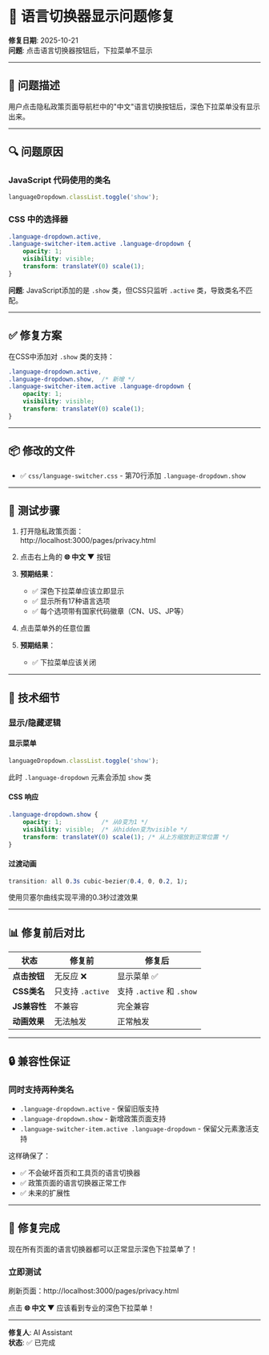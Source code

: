 # 🔧 语言切换器显示问题修复

**修复日期**: 2025-10-21  
**问题**: 点击语言切换器按钮后，下拉菜单不显示

---

## 🐛 问题描述

用户点击隐私政策页面导航栏中的"中文"语言切换按钮后，深色下拉菜单没有显示出来。

---

## 🔍 问题原因

### JavaScript 代码使用的类名
```javascript
languageDropdown.classList.toggle('show');
```

### CSS 中的选择器
```css
.language-dropdown.active,
.language-switcher-item.active .language-dropdown {
    opacity: 1;
    visibility: visible;
    transform: translateY(0) scale(1);
}
```

**问题**: JavaScript添加的是 `.show` 类，但CSS只监听 `.active` 类，导致类名不匹配。

---

## ✅ 修复方案

在CSS中添加对 `.show` 类的支持：

```css
.language-dropdown.active,
.language-dropdown.show,  /* 新增 */
.language-switcher-item.active .language-dropdown {
    opacity: 1;
    visibility: visible;
    transform: translateY(0) scale(1);
}
```

---

## 📦 修改的文件

- ✅ `css/language-switcher.css` - 第70行添加 `.language-dropdown.show`

---

## 🧪 测试步骤

1. 打开隐私政策页面：  
   http://localhost:3000/pages/privacy.html

2. 点击右上角的 **🌐 中文 ▼** 按钮

3. **预期结果**：  
   - ✅ 深色下拉菜单应该立即显示
   - ✅ 显示所有17种语言选项
   - ✅ 每个选项带有国家代码徽章（CN、US、JP等）

4. 点击菜单外的任意位置

5. **预期结果**：  
   - ✅ 下拉菜单应该关闭

---

## 🎯 技术细节

### 显示/隐藏逻辑

#### 显示菜单
```javascript
languageDropdown.classList.toggle('show');
```
此时 `.language-dropdown` 元素会添加 `show` 类

#### CSS 响应
```css
.language-dropdown.show {
    opacity: 1;           /* 从0变为1 */
    visibility: visible;  /* 从hidden变为visible */
    transform: translateY(0) scale(1); /* 从上方缩放到正常位置 */
}
```

#### 过渡动画
```css
transition: all 0.3s cubic-bezier(0.4, 0, 0.2, 1);
```
使用贝塞尔曲线实现平滑的0.3秒过渡效果

---

## 📊 修复前后对比

| 状态 | 修复前 | 修复后 |
|------|--------|--------|
| **点击按钮** | 无反应 ❌ | 显示菜单 ✅ |
| **CSS类名** | 只支持 `.active` | 支持 `.active` 和 `.show` |
| **JS兼容性** | 不兼容 | 完全兼容 |
| **动画效果** | 无法触发 | 正常触发 |

---

## 🔒 兼容性保证

### 同时支持两种类名
- `.language-dropdown.active` - 保留旧版支持
- `.language-dropdown.show` - 新增政策页面支持
- `.language-switcher-item.active .language-dropdown` - 保留父元素激活支持

这样确保了：
- ✅ 不会破坏首页和工具页的语言切换器
- ✅ 政策页面的语言切换器正常工作
- ✅ 未来的扩展性

---

## 🎉 修复完成

现在所有页面的语言切换器都可以正常显示深色下拉菜单了！

### 立即测试
刷新页面：http://localhost:3000/pages/privacy.html

点击 **🌐 中文 ▼** 应该看到专业的深色下拉菜单！

---

**修复人**: AI Assistant  
**状态**: ✅ 已完成

